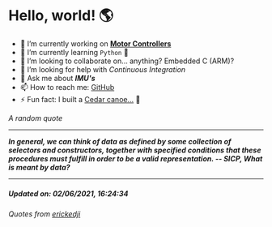 # Hello, world! 🌎


- 🔧 I’m currently working on [**Motor Controllers**](https://github.com/kyleRhess/MicroMotor)
- 🌱 I’m currently learning `Python` **🐍**
- 👯 I’m looking to collaborate on... anything? Embedded C (ARM)?
- 🤔 I’m looking for help with *Continuous Integration*
- 💬 Ask me about ***IMU's***
- 📫 How to reach me: [GitHub](https://github.com/kyleRhess)
- ⚡ Fun fact: I built a [Cedar canoe...](https://kylerhess.github.io/canoe.html) 🛶

_A random quote_
___
***In general, we can think of data as defined by some collection of
selectors and constructors, together with specified conditions that
these procedures must fulfill in order to be a valid representation.
-- SICP, What is meant by data?***
___
##### Updated on: 02/06/2021, 16:24:34
###### Quotes from [erickedji](https://gist.github.com/erickedji/68802)